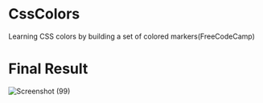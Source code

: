 # CssColors
Learning CSS colors by building a set of colored markers(FreeCodeCamp)


# Final Result

![Screenshot (99)](https://user-images.githubusercontent.com/78520217/162028374-2a54521e-ae3d-4b8c-8d6d-5cb63a3a0c15.png)
